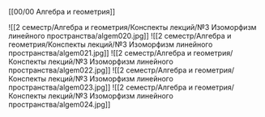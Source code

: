 [[00/00 Алгебра и геометрия]]

![[2 семестр/Алгебра и геометрия/Конспекты лекций/№3 Изоморфизм линейного пространства/algem020.jpg]]
![[2 семестр/Алгебра и геометрия/Конспекты лекций/№3 Изоморфизм линейного пространства/algem021.jpg]]
![[2 семестр/Алгебра и геометрия/Конспекты лекций/№3 Изоморфизм линейного пространства/algem022.jpg]]
![[2 семестр/Алгебра и геометрия/Конспекты лекций/№3 Изоморфизм линейного пространства/algem023.jpg]]
![[2 семестр/Алгебра и геометрия/Конспекты лекций/№3 Изоморфизм линейного пространства/algem024.jpg]]